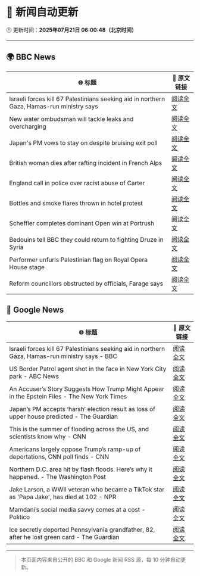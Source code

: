 # 🧠 新闻自动更新

🕒 更新时间：**2025年07月21日 06:00:48（北京时间）**

---

## 🌍 BBC News

| 🌐 标题 | 🔗 原文链接 |
|--------|-------------|
| Israeli forces kill 67 Palestinians seeking aid in northern Gaza, Hamas-run ministry says | [阅读全文](https://www.bbc.com/news/articles/c8rp62480r3o) |
| New water ombudsman will tackle leaks and overcharging | [阅读全文](https://www.bbc.com/news/articles/c056r4jzg88o) |
| Japan's PM vows to stay on despite bruising exit poll | [阅读全文](https://www.bbc.com/news/articles/c8xvn90yr8go) |
| British woman dies after rafting incident in French Alps | [阅读全文](https://www.bbc.com/news/articles/c86gx82jvd3o) |
| England call in police over racist abuse of Carter | [阅读全文](https://www.bbc.com/sport/football/articles/c2k1wwv7jkwo) |
| Bottles and smoke flares thrown in hotel protest | [阅读全文](https://www.bbc.com/news/articles/cdr3716kd8mo) |
| Scheffler completes dominant Open win at Portrush | [阅读全文](https://www.bbc.com/sport/golf/articles/cql0wn52kpqo) |
| Bedouins tell BBC they could return to fighting Druze in Syria | [阅读全文](https://www.bbc.com/news/articles/cwykzznepw0o) |
| Performer unfurls Palestinian flag on Royal Opera House stage | [阅读全文](https://www.bbc.com/news/articles/c20n9yzxyyvo) |
| Reform councillors obstructed by officials, Farage says | [阅读全文](https://www.bbc.com/news/articles/cx2kz127pj3o) |

## 📰 Google News

| 🌐 标题 | 🔗 原文链接 |
|--------|-------------|
| Israeli forces kill 67 Palestinians seeking aid in northern Gaza, Hamas-run ministry says - BBC | [阅读全文](https://news.google.com/rss/articles/CBMiWkFVX3lxTE54RmJWVEpaU1JlbFNzYXZyQ1ZqZ2RzbHp5VXp3M0hXc0U1Y2djZkVMZDFraVR1VDRDOUZLdHV0ODdpQ2xPSnN4cUx4RDZUV0t5MjhOSllNSGRoUdIBX0FVX3lxTFBVZGxQcGdKSHJwdlg1a0ZkeDBLRmNrQldkZ2RtWlJCVjk1aUZISkt2S3JKd1IyZUpGNFpEeU52VTl0SktHRjJlQjdDNmVWdnZvUFdPMFBkU1RuaVNpaWdF?oc=5) |
| US Border Patrol agent shot in the face in New York City park - ABC News | [阅读全文](https://news.google.com/rss/articles/CBMikAFBVV95cUxNcmd4SEpoMUZJWXJiZWxmeHFqbG9sTFVob3FjWV94SFdBQVNQZGV4amczbFZENWlUMDJyOE9KQmU5Ykt2dXBLU3ZFWFZxS1RMUm8wUmRyRjZSWW4zS2dka3dscDd5R1pXbjFjbmJjQzFWcmtIZjlfTnQwUHFsYXBZYmtQNVVmSF9UemxFMThyR0fSAZYBQVVfeXFMTXFrMFFOU0hRREVxZjBpWjZRRjlqeUtLdmU2WXZqRFVkTVp6Y09Va2xTb3R3ZV9EREE5YXRTTV9SaW9xQld1dTRsd19Lb3puRWVBb0FKRFVpZlo0Slk5UDFkLW1uSnd4UFBUanIyVWY1UkVaUHRkanBab1Vsd25rRko2eTUydGJic1VTX3pSVHFXYlFmM3Vn?oc=5) |
| An Accuser’s Story Suggests How Trump Might Appear in the Epstein Files - The New York Times | [阅读全文](https://news.google.com/rss/articles/CBMikgFBVV95cUxQV1ZIT25WcWN0Qm1Wc3FhS28xa21raHdBSkRyMW9FRXpfenkwSkJZSnJybzNQMjlZdmZGUFUxYklZSVI1TzdhV2pjUUZUNDcwYm44Q2pkakw1U1NYMFZMVmxsRnRQb0FMWnliUTluT0Z3OUphMU9TMXFDLXN1LWRpamw3THZJblQ0NUMxRk81MW9UZw?oc=5) |
| Japan’s PM accepts ‘harsh’ election result as loss of upper house predicted - The Guardian | [阅读全文](https://news.google.com/rss/articles/CBMirAFBVV95cUxOQmFDU3VmWGc4XzVlY0hzUDdVQWViVkQ0WFNqV08zNXJlT1dVQ1NPVUZHc0plMDVMcURTS24zeUhIekRxekNTRWhQR1UwZEhldEZGMTJGakVFWXlEMHFUYlZvWWpUZG84dWFhNzQ4WEFNY3EyRHl6bzdYa3FJYjM5bzdUQ3dkNnJMUmJPQzhSRTBkLUFvR0FlX2Q4Nld5QXkwaERzRFA1eW5RXzRX?oc=5) |
| This is the summer of flooding across the US, and scientists know why - CNN | [阅读全文](https://news.google.com/rss/articles/CBMiaEFVX3lxTFAxMDdrMGEyRkRyV3hfN1BRX0dLS1otQ3I0UWozRkpMMDAwaHpMaUo2ODIyczA1Z2psSXV6SDd3NGlwaXlLcFVOM1VydVZ6N0RlTV9MQjJkc2VqSkZTYm1YQk5hRHNpZlJH0gFuQVVfeXFMUGE5ajZDNHRlN1dsVTRmeUlYQWwzLU1FTVJlUnVpNUFBSzlUVnJRUGNRTlhKRFJrSEhSM0RVX2NKQmRoMUg0cUxvSktlM3BSbzdfVURtR3JtRkpFQTY0RDJvMnVFZ3E0RFAxN1ZlcGc?oc=5) |
| Americans largely oppose Trump’s ramp-up of deportations, CNN poll finds - CNN | [阅读全文](https://news.google.com/rss/articles/CBMidkFVX3lxTE8xOERkQTdGUlcxM241UnBqMnRYTU0wV2ZtSElVMHN1cFVLYWkxcm9EMk1fa0cyWGlxV1dkMUcwYVpsSEtXUmkybk9JNGtMZXBKUHh0NUszR2tTV3ZHVWFIRDY4YWdZOWRNby1RYVY4WGUwT2tXU0HSAXtBVV95cUxNNFRfSkJKZE96Qm5mYXRIazM2b0k2WHluRlBqVnc5NGFrU3hnVUY4UlNEdGNfZnJ0SjdNdGxWV25VakJxRWhoSFg2QngwT2g2N1lkN3pYUUV3dHJNenJoQ3FNeTR2NVNNdFpubHFIODdjZmJadXBXMXNocmM?oc=5) |
| Northern D.C. area hit by flash floods. Here’s why it happened. - The Washington Post | [阅读全文](https://news.google.com/rss/articles/CBMijwFBVV95cUxQUU94T2dCbFZMSU1tZEN5Uk9NbkZMQjh5Z2pWV3BVMzhRZ1c5LXBaeXNidHJjUFBPR3BDbV9XcnRyRW9EQUJGOFhBLXV6M052N3I4YUN0U3ZGOEE2OFVnOEVKTVhmajBGNFBlT2UycWFPaHk2TUJiX0lxOFROb0xKeElPbGc4ZmNOUVd3cld0TQ?oc=5) |
| Jake Larson, a WWII veteran who became a TikTok star as 'Papa Jake', has died at 102 - NPR | [阅读全文](https://news.google.com/rss/articles/CBMihgFBVV95cUxOeUdHZTVZRmd1cGFkVlFWMk5OUEFodmhEU0UybmwtdDNaSzlOZXF4SUdRWlpEOUZQWV94dHJRTWtyYVRwZVFHYWRYNE5ZakNjdGFJcmlzOEFTNV9NMGZBYnJQQnl0YnhnWHFTSzM0TldvdnNlYkRsY2gxN0IzX05tWDB4S2tJZw?oc=5) |
| Mamdani’s social media savvy comes at a cost - Politico | [阅读全文](https://news.google.com/rss/articles/CBMimAFBVV95cUxOVEV2MmtWZVltWXhaX3JuNjZZbjREcDVjenF3TWVXbXA4OWJXS3hlaGlaQ3ZzQ09VRzdzSF9ILUxfZFprMS1hYzlIWTBERW1wRllfdGhIbjRCeXY3ZDlTQmppZFF0MVFTVUw2d3l0OTRtUVRnYVpjZm5SQThDR29iS2lfM1gzeElxRVBLZU13VHBQVmYyVlFObA?oc=5) |
| Ice secretly deported Pennsylvania grandfather, 82, after he lost green card - The Guardian | [阅读全文](https://news.google.com/rss/articles/CBMiiAFBVV95cUxNUklOV2FaeU84NTl5c1dDdDhUZWF5NG9ZdHA0TGVObWZLaURTcmpkN2VKTTgzSkdMWXdoaFo5TlN3V252RVI2V0dLZTY3R0JfdUxjcVR1R3hCUzZmWUNMT2xmbjdIb09jczJ0N2pONnp1eEh0ZzJJcmlIbXN0RjFXbkVGODBOQ3Ft?oc=5) |

---
> 本页面内容来自公开的 BBC 和 Google 新闻 RSS 源，每 10 分钟自动更新。